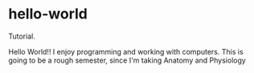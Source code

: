 # hello-world
Tutorial.

Hello World!! 
I enjoy programming and working with computers. This is going to be a rough semester, since I'm taking Anatomy and Physiology
